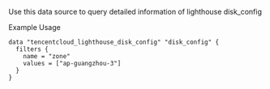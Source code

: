 Use this data source to query detailed information of lighthouse disk_config

Example Usage

```hcl
data "tencentcloud_lighthouse_disk_config" "disk_config" {
  filters {
	name = "zone"
	values = ["ap-guangzhou-3"]
  }
}
```